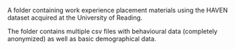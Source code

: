 A folder containing work experience placement materials using the HAVEN dataset acquired at the University of Reading. 

The folder contains multiple csv files with behavioural data (completely anonymized) as well as basic demographical data.
